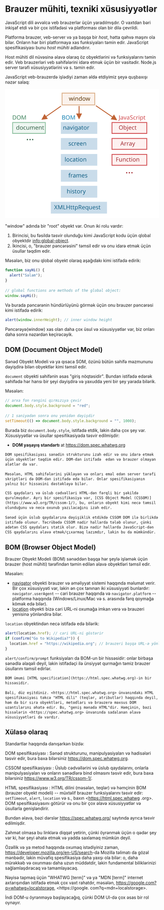 # Brauzer mühiti, texniki xüsusiyyətlər

JavaScript dili əvvəlcə veb brauzerlər üçün yaradılmışdır. O vaxtdan bəri inkişaf etdi və bir çox istifadəsi və platforması olan bir dilə çevrildi.

Platforma brauzer, veb-server və ya başqa bir *host*, hətta qəhvə maşını ola bilər. Onların hər biri platformaya xas funksiyaları təmin edir. JavaScript spesifikasiyası bunu *host mühiti* adlandırır.

Host mühiti dil nüvəsinə əlavə olaraq öz obyektlərini və funksiyalarını təmin edir. Veb brauzerləri veb səhifələrini idarə etmək üçün bir vasitədir. Node.js server tərəfi xüsusiyyətlərini  və s. təmin edir.

JavaScript veb-brauzerdə işlədiyi zaman əldə etdiyimiz şeyə quşbaxışı nəzər salaq:

![](windowObjects.svg)

"window" adında bir "root" obyekt var. Onun iki rolu vardır:

1. Birincisi, bu fəsildə təsvir olunduğu kimi JavaScript kodu üçün qlobal obyektdir <info:global-object>.
2. İkincisi, o, "brauzer pəncərəsini" təmsil edir və onu idarə etmək üçün üsullar təqdim edir.

Məsələn, biz onu qlobal obyekt olaraq aşağıdakı kimi  istifadə edirik:

```js run
function sayHi() {
  alert("Salam");
}

// global functions are methods of the global object:
window.sayHi();
```

Və burada pəncərənin hündürlüyünü görmək üçün onu brauzer pəncərəsi kimi istifadə edirik:

```js run
alert(window.innerHeight); // inner window height
```

Pəncərəyə(window) xas olan daha çox üsul və xüsusiyyətlər var, biz onları daha sonra nəzərdən keçirəcəyik.

## DOM (Document Object Model)

Sənəd Obyekt Modeli və ya qısaca SOM, özünü bütün səhifə məzmununu dəyişdirə bilən obyektlər kimi təmsil edir.

`document` obyekti səhifənin əsas "giriş nöqtəsidir". Bundan istifadə edərək səhifədə hər hansı bir şeyi dəyişdirə və yaxudda yeni bir şey yarada bilərik.

Məsələn:
```js run
// arxa fon rəngini qırmızıya çevir
document.body.style.background = "red";

// 1 saniyədən sonra onu yenidən dəyişdir
setTimeout(() => document.body.style.background = "", 1000);
```

Burada biz `document.body.style`, istifadə etdik, lakin daha çox şey var. Xüsusiyyətlər və üsullar spesifikasiyada təsvir edilmişdir:

- **DOM yaşayış standartı** at <https://dom.spec.whatwg.org>

```smart header="DOM is not only for browsers"
DOM spesifikasiyası sənədin strukturunu izah edir və onu idarə etmək üçün obyektlər təqdim edir. DOM-dan istifadə  edən və brauzer olmayan alətlər də var.

Məsələn, HTML səhifələrini yükləyən və onları emal edən server tərəfi skriptləri də DOM-dan istifadə edə bilər. Onlar spesifikasiyanın yalnız bir hissəsini dəstəkləyə bilər.
```

```smart header="CSSOM for styling"
CSS qaydaları və üslub cədvəlləri HTML-dən fərqli bir şəkildə qurulmuşdur. Ayrı bir spesifikasiya var, [CSS Object Model (CSSOM)](https://www.w3.org/TR/cssom-1/), bu, onların obyekt kimi necə təmsil olunduğunu və necə oxunub yazılacağını izah edir.

Sənəd üçün üslub qaydalarına dəyişiklik etdikdə CSSOM DOM ilə birlikdə istifadə olunur. Təcrübədə CSSOM nadir hallarda tələb olunur, çünki adətən CSS qaydaları statik olur. Bizə nadir hallarda JavaScript-dən CSS qaydalarını əlavə etmək/çıxarmaq lazımdır, lakin bu da mümkündür.
```

## BOM (Browser Object Model)

Brauzer Obyekt Modeli (BOM) sənəddən başqa hər şeylə işləmək üçün brauzer (host mühiti) tərəfindən təmin edilən əlavə obyektləri təmsil edir.

Məsələn:

- [navigator](mdn:api/Window/navigator) obyekti brauzer və əməliyyat sistemi haqqında məlumat verir. Bir çox xüsusiyyəti var, lakin ən çox tanınan iki xüsusiyyəti bunlardır: `navigator.userAgent` -- cari brauzer haqqında və `navigator.platform` -- platforma haqqında (Windows/Linux/Mac və s. arasında fərq qoymağa kömək edə bilər).
- [location](mdn:api/Window/location) obyekti bizə cari URL-ni oxumağa imkan verə və brauzeri yenisinə yönləndirə bilər.

`location` obyektindən necə istifadə edə bilərik:

```js run
alert(location.href); // cari URL-ni göstərir
if (confirm("Go to Wikipedia?")) {
  location.href = "https://wikipedia.org"; // brauzeri başqa URL-ə yönləndir
}
```

`alert/confirm/prompt` funksiyaları da BOM-un bir hissəsidir: onlar birbaşa sənədlə əlaqəli deyil, lakin istifadəçi ilə ünsiyyət qurmağın təmiz brauzer üsullarını təmsil edirlər.

```smart header="Specifications"
BOM ümumi [HTML specification](https://html.spec.whatwg.org)-in bir hissəsidir.

Bəli, düz eşitdiniz. <https://html.spec.whatwg.org> ünvanındakı HTML spesifikasiyası təkcə "HTML dili" (teqlər, atributlar) haqqında deyil, həm də bir sıra obyektləri, metodları və brauzerə məxsus DOM uzantılarını əhatə edir. Bu, "geniş mənada HTML"dir. Həmçinin, bəzi hissələrin <https://spec.whatwg.org> ünvanında sadalanan əlavə xüsusiyyətləri də vardır.
```

## Xülasə olaraq

Standartlar haqqında danışarkən bizdə:

DOM spesifikasiyası
: Sənəd strukturunu, manipulyasiyaları və hadisələri təsvir edir, bura baxa bilərsiniz <https://dom.spec.whatwg.org>.

CSSOM spesifikasiyası
: Üslub cədvəllərini və üslub qaydalarını, onlarla manipulyasiyaları və onların sənədlərə bind olmasını təsvir edir, bura baxa bilərsiniz <https://www.w3.org/TR/cssom-1/>.

HTML spesifikasiyası
: HTML dilini (məsələn, teqlər) və həmçinin BOM (brauzer obyekt modeli) -- müxtəlif brauzer funksiyalarını təsvir edir: `setTimeout`, `alert`, `location` və s., baxın <https://html.spec.whatwg .org>. DOM spesifikasiyasını götürür və onu bir çox əlavə xüsusiyyətlər və üsullarla genişləndirir.


Bundan əlavə, bəzi dərslər <https://spec.whatwg.org/> saytında ayrıca təsvir edilmişdir.

Zəhmət olmasa bu linklərə diqqət yetirin, çünki öyrənmək üçün o qədər şey var ki, hər şeyi əhatə etmək və yadda saxlamaq mümkün deyil.

Özəllik və ya metod haqqında oxumaq istədiyiniz zaman, <https://developer.mozilla.org/en-US/search>-da Mozilla təlimatı da gözəl mənbədir, lakin müvafiq spesifikasiya daha yaxşı ola bilər: o, daha mürəkkəb və oxunması daha uzun müddətdir, lakin fundamental biliklərinizi sağlamlaşdıracaq və tamamlayacaq.

Nəyisə tapmaq üçün "WHATWG [term]" və ya "MDN [term]" internet axtarışından istifadə etmək çox vaxt rahatdır, məsələn, <https://google.com?q=whatwg+localstorage>, <https://google. com?q=mdn+localstorage>.

İndi DOM-u öyrənməyə başlayacağıq, çünki DOM UI-də çox əsas bir  rol oynayır.
